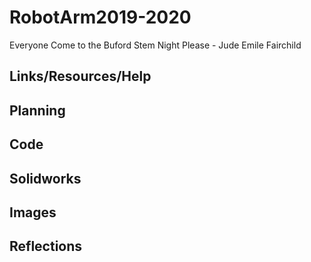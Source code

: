 # RobotArm2019-2020
Everyone Come to the Buford Stem Night Please - Jude Emile Fairchild

## Links/Resources/Help

## Planning


## Code

## Solidworks

## Images

## Reflections


